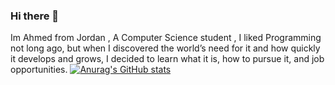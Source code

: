 ### Hi there 👋

Im Ahmed from Jordan , A Computer Science student , I liked Programming not long ago, but when I discovered the world’s need for it and how quickly it develops and grows, I decided to learn what it is, how to pursue it, and job opportunities.
[![Anurag's GitHub stats](https://github-readme-stats.vercel.app/api?username=AhmedSakkijha)](https://github.com/anuraghazra/github-readme-stats)

